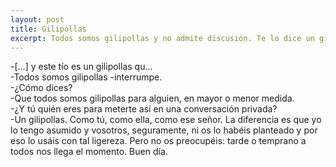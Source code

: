 ```yaml
---
layout: post
title: Gilipollas
excerpt: Todos somos gilipollas y no admite discusión. Te lo dice un gilipollas.
---
```


-[...] y este tío es un gilipollas qu...<br/>
-Todos somos gilipollas -interrumpe.<br/>
-¿Cómo dices?<br/>
-Que todos somos gilipollas para alguien, en mayor o menor medida.<br/>
-¿Y tú quién eres para meterte así en una conversación privada?<br/>
-Un gilipollas. Como tú, como ella, como ese señor. La diferencia es que yo lo tengo asumido y vosotros, seguramente, ni os lo habéis planteado y por eso lo usáis con tal ligereza. Pero no os preocupéis: tarde o temprano a todos nos llega el momento. Buen día.
